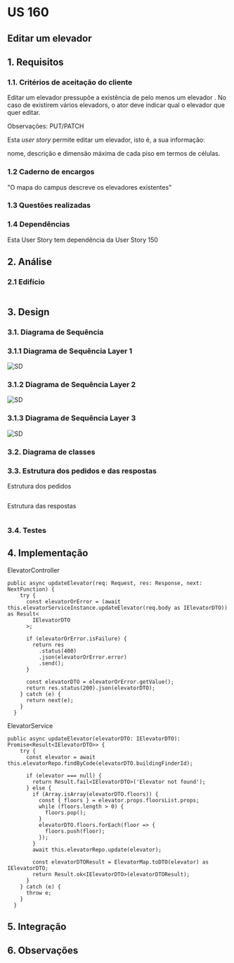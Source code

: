 # US 160

## Editar um elevador

## 1. Requisitos

### 1.1. Critérios de aceitação do cliente

Editar um elevador pressupõe a existência de pelo menos um elevador .
No caso de existirem vários elevadors, o ator deve indicar qual o elevador que quer editar.

Observações: PUT/PATCH

Esta *user story* permite editar um elevador, isto é, a sua informação:

nome, descrição e dimensão máxima de cada piso em termos de células.

### 1.2 Caderno de encargos

"O mapa do campus descreve os elevadores existentes"

### 1.3 Questões realizadas



### 1.4 Dependências

Esta User Story tem dependência da User Story 150

## 2. Análise

### 2.1 Edifício
```json

```
## 3. Design

### 3.1. Diagrama de Sequência

### 3.1.1 Diagrama de Sequência Layer 1
![SD](ModuloGestaoCampus/SD_1.svg)
### 3.1.2 Diagrama de Sequência Layer 2
![SD](ModuloGestaoCampus/SD_2.svg)
### 3.1.3 Diagrama de Sequência Layer 3
![SD](ModuloGestaoCampus/SD_3.svg)

### 3.2. Diagrama de classes


### 3.3. Estrutura dos pedidos e das respostas

Estrutura dos pedidos
```json


```

Estrutura das respostas
```json

```

### 3.4. Testes

## 4. Implementação
ElevatorController
```
public async updateElevator(req: Request, res: Response, next: NextFunction) {
    try {
      const elevatorOrError = (await this.elevatorServiceInstance.updateElevator(req.body as IElevatorDTO)) as Result<
        IElevatorDTO
      >;

      if (elevatorOrError.isFailure) {
        return res
          .status(400)
          .json(elevatorOrError.error)
          .send();
      }

      const elevatorDTO = elevatorOrError.getValue();
      return res.status(200).json(elevatorDTO);
    } catch (e) {
      return next(e);
    }
  }

```

ElevatorService
```
public async updateElevator(elevatorDTO: IElevatorDTO): Promise<Result<IElevatorDTO>> {
    try {
      const elevator = await this.elevatorRepo.findByCode(elevatorDTO.buildingFinderId);

      if (elevator === null) {
        return Result.fail<IElevatorDTO>('Elevator not found');
      } else {
        if (Array.isArray(elevatorDTO.floors)) {
          const { floors } = elevator.props.floorsList.props;
          while (floors.length > 0) {
            floors.pop();
          }
          elevatorDTO.floors.forEach(floor => {
            floors.push(floor);
          });
        }
        await this.elevatorRepo.update(elevator);

        const elevatorDTOResult = ElevatorMap.toDTO(elevator) as IElevatorDTO;
        return Result.ok<IElevatorDTO>(elevatorDTOResult);
      }
    } catch (e) {
      throw e;
    }
  }

```
## 5. Integração

## 6. Observações
